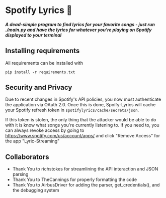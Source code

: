 # Spotify Lyrics 🎵

##### A dead-simple program to find lyrics for your favorite songs - just run ./main.py and have the lyrics for whatever you're playing on Spotify displayed to your terminal

Installing requirements
----------------------
All requirements can be installed with
```
pip install -r requirements.txt
```

Security and Privacy
--------------------

Due to recent changes in Spotify's API policies, you now must authenticate the application
via OAuth 2.0. Once this is done, Spoify-Lyrics will cache your Spotify refresh token in
```spotifylyrics/cache/secrets/json```.

If this token is stolen, the only thing that the attacker would be able to do with it is
know what songs you're currently listening to. If you need to, you can always revoke access
by going to https://www.spotify.com/us/account/apps/ and click "Remove Access" for the app "Lyric-Streaming"


Collaborators
-------------
- Thank You to richstokes for streamlining the API interaction and JSON parsing
- Thank You to TheCannings for properly formatting the code
- Thank You to AirbusDriver for adding the parser, get_credentials(), and the debugging system
